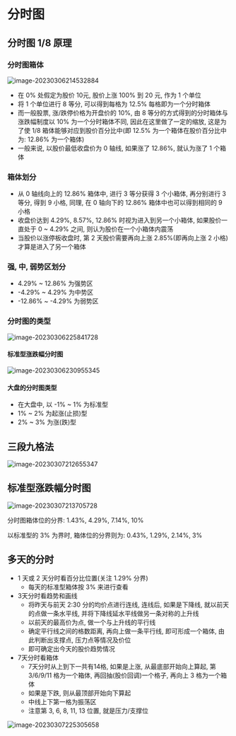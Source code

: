 # 分时图



## 分时图 1/8 原理

### 分时图箱体

![image-20230306214532884](./assets/image-20230306214532884.png)



- 在 0% 处假定为股价 10元, 股价上涨 100% 到 20 元, 作为 1 个单位
- 将 1 个单位进行 8 等分, 可以得到每格为 12.5% 每格即为一个分时箱体
- 而一般股票, 涨/跌停价格为开盘价的 10%, 由 8 等分的方式得到的分时箱体与涨跌幅制度以 10% 为一个分时箱体不同, 因此在这里做了一定的缩放, 这是为了使 1/8 箱体能够对应到股价百分比中(即 12.5% 为一个箱体在股价百分比中为:  12.86% 为一个箱体)
- 一般来说, 以股价最低收盘价为 0 轴线, 如果涨了 12.86%, 就认为涨了 1 个箱体



### 箱体划分

- 从 0 轴线向上的 12.86% 箱体中, 进行 3 等分获得 3 个小箱体, 再分别进行 3 等分, 得到 9 小格, 同理, 在 0 轴向下的 12.86% 箱体中也可以得到相同的 9 小格
- 收盘价达到 4.29%, 8.57%, 12.86% 时视为进入到另一个小箱体, 如果股价一直处于 0 ~ 4.29% 之间, 则认为股价在一个小箱体内震荡
- 当股价以涨停板收盘时, 第 2 天股价需要再向上涨 2.85%(即再向上涨 2 小格) 才算是进入了另一个箱体



### 强, 中, 弱势区划分

- 4.29% ~ 12.86% 为强势区
- -4.29% ~ 4.29% 为中势区
- -12.86% ~ -4.29% 为弱势区



### 分时图的类型

![image-20230306225841728](./assets/image-20230306225841728.png)



#### 标准型涨跌幅分时图

![image-20230306230955345](./assets/image-20230306230955345.png)



#### 大盘的分时图类型

- 在大盘中, 以 -1% ~ 1% 为标准型
- 1% ~ 2% 为起涨(止损)型
- 2% ~ 3% 为涨(跌)型



## 三段九格法



![image-20230307212655347](./assets/image-20230307212655347.png)



## 标准型涨跌幅分时图

![image-20230307213705728](./assets/image-20230307213705728.png)



分时图箱体位的分界: 1.43%, 4.29%, 7.14%, 10%

以标准型的 3% 为界时, 箱体位的分界则为: 0.43%, 1.29%, 2.14%, 3%



## 多天的分时

- 1 天或 2 天分时看百分比位置(关注 1.29% 分界)
  - 每天的标准型箱体按 3% 来进行查看
- 3天分时看趋势和画线
  - 将昨天与前天 2:30 分的均价点进行连线, 连线后, 如果是下降线, 就以前天的点做一条水平线, 并将下降线延水平线做另一条对称的上升线
  - 以前天的最高价为点, 做一个与上升线的平行线
  - 确定平行线之间的格数距离, 再向上做一条平行线, 即可形成一个箱体, 由此判断出支撑点, 压力点等情况及价位
  - 即可确定出今天的股价趋势情况
- 7天分时看箱体
  - 7天分时从上到下一共有14格, 如果是上涨, 从最底部开始向上算起, 第 3/6/9/11 格为一个箱体, 再回抽(股价回调)一个格子, 再向上 3 格为一个箱体
  - 如果是下跌, 则从最顶部开始向下算起
  - 中线上下第一格为振荡区
  - 注意第 3, 6, 8, 11, 13 位置, 就是压力/支撑位



![image-20230307225305658](./assets/image-20230307225305658.png)











